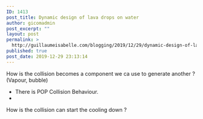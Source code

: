 ```yaml
---
ID: 1413
post_title: Dynamic design of lava drops on water
author: gicomadmin
post_excerpt: ""
layout: post
permalink: >
  http://guillaumeisabelle.com/blogging/2019/12/29/dynamic-design-of-lava-drops-on-water/
published: true
post_date: 2019-12-29 23:13:14
---
```

<!-- wp:paragraph -->

How is the collision becomes a component we ca use to generate another ? (Vapour, bubble)

<!-- /wp:paragraph -->

<!-- wp:list -->

*   There is POP Collision Behaviour.
*   

<!-- /wp:list -->

<!-- wp:paragraph -->

How is the collision can start the cooling down ?

<!-- /wp:paragraph -->